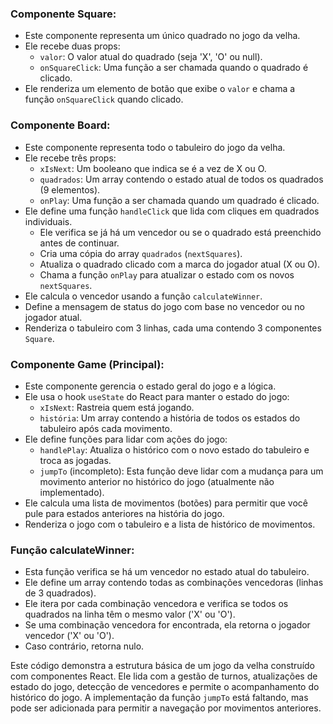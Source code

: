 ### Componente Square:

* Este componente representa um único quadrado no jogo da velha.
* Ele recebe duas props:
    * `valor`: O valor atual do quadrado (seja 'X', 'O' ou null).
    * `onSquareClick`: Uma função a ser chamada quando o quadrado é clicado.
* Ele renderiza um elemento de botão que exibe o `valor` e chama a função `onSquareClick` quando clicado.

### Componente Board:

* Este componente representa todo o tabuleiro do jogo da velha.
* Ele recebe três props:
    * `xIsNext`: Um booleano que indica se é a vez de X ou O.
    * `quadrados`: Um array contendo o estado atual de todos os quadrados (9 elementos).
    * `onPlay`: Uma função a ser chamada quando um quadrado é clicado.
* Ele define uma função `handleClick` que lida com cliques em quadrados individuais.
    * Ele verifica se já há um vencedor ou se o quadrado está preenchido antes de continuar.
    * Cria uma cópia do array `quadrados` (`nextSquares`).
    * Atualiza o quadrado clicado com a marca do jogador atual (X ou O).
    * Chama a função `onPlay` para atualizar o estado com os novos `nextSquares`.
* Ele calcula o vencedor usando a função `calculateWinner`.
* Define a mensagem de status do jogo com base no vencedor ou no jogador atual.
* Renderiza o tabuleiro com 3 linhas, cada uma contendo 3 componentes `Square`.

### Componente Game (Principal):

* Este componente gerencia o estado geral do jogo e a lógica.
* Ele usa o hook `useState` do React para manter o estado do jogo:
    * `xIsNext`: Rastreia quem está jogando.
    * `história`: Um array contendo a história de todos os estados do tabuleiro após cada movimento.
* Ele define funções para lidar com ações do jogo:
    * `handlePlay`: Atualiza o histórico com o novo estado do tabuleiro e troca as jogadas.
    * `jumpTo` (incompleto): Esta função deve lidar com a mudança para um movimento anterior no histórico do jogo (atualmente não implementado).
* Ele calcula uma lista de movimentos (botões) para permitir que você pule para estados anteriores na história do jogo.
* Renderiza o jogo com o tabuleiro e a lista de histórico de movimentos.

### Função calculateWinner:

* Esta função verifica se há um vencedor no estado atual do tabuleiro.
* Ele define um array contendo todas as combinações vencedoras (linhas de 3 quadrados).
* Ele itera por cada combinação vencedora e verifica se todos os quadrados na linha têm o mesmo valor ('X' ou 'O').
* Se uma combinação vencedora for encontrada, ela retorna o jogador vencedor ('X' ou 'O').
* Caso contrário, retorna nulo.

Este código demonstra a estrutura básica de um jogo da velha construído com componentes React. Ele lida com a gestão de turnos, atualizações de estado do jogo, detecção de vencedores e permite o acompanhamento do histórico do jogo. A implementação da função `jumpTo` está faltando, mas pode ser adicionada para permitir a navegação por movimentos anteriores.
